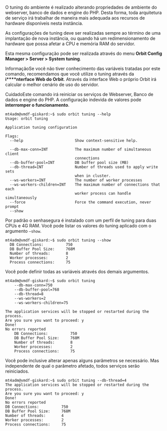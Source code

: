 O tuning do ambiente é realizado alterando propriedades de ambiente do webserver, banco de dados e engine do PHP. Desta forma, toda arquitetura de serviço irá trabalhar de maneira mais adequada aos recursos de hardware disponíveis nesta instância.

As configurações de tuning deve ser realizadas sempre ao término de uma implantação de nova instância, ou quando há um redimensionamento de hardware que possa afetar a CPU e memória RAM do servidor.

Esta mesma configuração pode ser realizada através do menu **Orbit Config Manager \> Server \> System tuning**.

InformaçãoSe você não tiver conhecimento das variáveis tratadas por este comando, recomendamos que você utilize o tuning através da **i****nterface Web do Orbit**. Através da interface Web o próprio Orbit irá calcular o melhor cenário de uso do servidor.

CuidadoEste comando irá reiniciar os serviços de Webserver, Banco de dados e engine do PHP. A configuração indevida de valores pode **interromper o funcionamento**.


```
mt4adm@vmdf-giskard:~$ sudo orbit tuning --help
Usage: orbit tuning

Application tuning configuration

Flags:
  --help                       Show context-sensitive help.

  --db-max-conn=INT            The maximum number of simultaneous client
                               connections
  --db-buffer-pool=INT         DB buffer pool size (MB)
  --db-thread=INT              Number of threads used to apply write sets
                               when in cluster.
  --ws-workers=INT             The number of worker processes
  --ws-workers-children=INT    The maximum number of connections that each
                               worker process can handle simultaneously
  --force                      Force the command execution, never prompt
  --show

```
Por padrão o senhasegura é instalado com um perfil de tuning para duas CPUs e 4G RAM. Você pode listar os valores do tuning aplicado com o argumento `–show`.


```
mt4adm@vmdf-giskard:~$ sudo orbit tuning --show
  DB Connections:          750
  DB Buffer Pool Size:     768M
  Number of threads:       8
  Worker processes:        2
  Process connections:     75

```
Você pode definir todas as variáveis através dos demais argumentos.


```
mt4adm@vmdf-giskard:~$ sudo orbit tuning  
    --db-max-conn=750  
    --db-buffer-pool=768  
    --db-thread=8  
    --ws-workers=2  
    --ws-workers-children=75

The application services will be stopped or restarted during the process.
Are you sure you want to proceed: y
Done!
No errors reported
    DB Connections:          750
    DB Buffer Pool Size:     768M
    Number of threads:       8
    Worker processes:        2
    Process connections:     75

```
Você pode inclusive alterar apenas alguns parâmetros se necessário. Mas independente de qual o parâmetro afetado, todos serviços serão reiniciados.


```
mt4adm@vmdf-giskard:~$ sudo orbit tuning --db-thread=4
The application services will be stopped or restarted during the process.
Are you sure you want to proceed: y
Done!
No errors reported
DB Connections:          750
DB Buffer Pool Size:     768M
Number of threads:       4
Worker processes:        2
Process connections:     75

```
